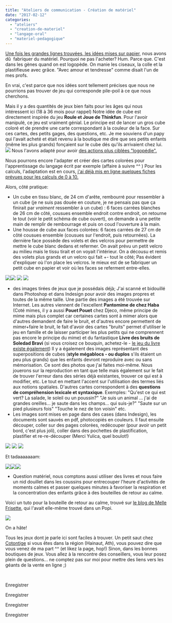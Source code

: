 ```yaml
---
title: "Ateliers de communication - Création de matériel"
date: "2017-02-12"
categories: 
  - "ateliers"
  - "creation-de-materiel"
  - "langage-oral"
  - "materiel-pedagogique"
---
```


[Une fois les grandes lignes trouvées, les idées mises sur papier,](http://sophielenaerts.be/2017/02/12/ateliers-de-communication-structure-et-mise-en-place/) nous avons dû  fabriquer du matériel. Pourquoi ne pas l'acheter? Hum. Parce que. C'est dans les gènes quand on est logopède. On manie les ciseaux, la colle et la plastifieuse avec grâce. "Avec amour et tendresse" comme disait l'un de mes profs.

En vrai, c'est parce que nos idées sont tellement précises que nous ne pourrions pas trouver de jeu qui corresponde pile-poil à ce que nous cherchons.

Mais il y a des quantités de jeux bien faits pour les âges qui nous intéressent ici (18 à 36 mois pour rappel) Notre idée de cube est directement inspirée du jeu **Roule et Joue de Thinkfun**. Pour l'avoir manipulé, ce jeu est vraiment génial. Le principe est de lancer un gros cube coloré et de prendre une carte correspondant à la couleur de la face. Sur ces cartes, des petits gages, des questions, etc. Je me souviens d'un papy qui l'avait acheté et était revenu à la boutique me dire que ses petits enfants (même les plus grands) fonçaient sur le cube dés qu'ils arrivaient chez lui. ![](/images/thinkfun-roule-joue-300x300.jpg) Nous l'avons adapté pour avoir [des actions plus ciblées "logopédie".](http://sophielenaerts.be/2017/02/12/ateliers-de-communication-structure-et-mise-en-place/)

Nous pourrons encore l'adapter et créer des cartes colorées pour l'apprentissage du langage écrit par exemple (affaire à suivre ^^ ) Pour les calculs, l'adaptation est en cours, [j'ai déjà mis en ligne quelques fiches prévues pour les calculs de 0 à 10.](http://sophielenaerts.be/2017/02/12/jeu-de-calcul-de-0-a-10/)

Alors, côté pratique:

- Un cube en tissu blanc, de 24 cm d'arête, rembourré pour ressembler à un cube (je ne suis pas douée en couture, je ne pensais pas que ça finirait par _vraiment_ ressembler à un cube) : 6 faces carrées blanches de 26 cm de côté, cousues ensemble endroit contre endroit, on retourne le tout (voir le petit schéma de cube ouvert), on demande à une petite main de remplir de rembourrage et puis on coud l'ouverture à la main.
- Une housse de cube aux faces colorées: 6 faces carrées de 27 cm de côté cousues ensemble (cousues sur l'endroit, puis retournées). La dernière face possède des volets et des velcros pour permettre de mettre le cube blanc dedans et refermer. On avait prévu un petit velcro au milieu mais le tissu tirait et on voyait l'intérieur. On a décousu et remis des volets plus grands et un velcro qui fait +- tout le côté; Pas évident d'expliquer où l'on place les velcros. le mieux est de se fabriquer un petit cube en papier et voir où les faces se referment entre-elles.

![](/images/Photo-12-02-17-10-34-46-300x300.jpg)![](/images/Photo-12-02-17-10-36-08-300x300.jpg) ![](/images/16602577_10154530803321939_29240893762736422_n-300x300.jpg) ![](/images/16708280_10154530803716939_6606577073709854117_n-300x300.jpg)

- des images tirées de jeux que je possédais déjà; J'ai scanné et bidouillé dans Photoshop et dans Indesign pour avoir des images propres et toutes de la même taille. Une partie des images a été trouvée sur Internet. Les autres viennent de l'excellent **Pantomime de chez Haba** (Coté mimes, il y a aussi **Pouet Pouet** chez Djeco, même principe de mime mais plus complet car certaines cartes sont à mimer alors que d'autres demandent de faire le bruit, et d'autres encore permettent de mimer+faire le bruit, le fait d'avoir des cartes "bruits" permet d'utiliser le jeu en famille et de laisser participer les plus petits qui ne comprennent pas encore le principe du mime) et du fantastique **Livre des bruits de Soledad Bravi** (si vous croisez ce bouquin, achetez-le - [le jeu du livre existe également](http://www.declickids.fr/les-jeux-du-livre-des-bruits-un-imagier-sonore-pas-comme-les-autres/)) Il y a également des images représentant des superpositions de cubes (**style mégablocs - ou duplos** s'ils étaient un peu plus grands) que les enfants devront reproduire avec ou sans mémorisation. Ce sont des photos que j'ai faites moi-même. Nous jouerons sur la reproduction en tant que telle mais également sur le fait de trouver l'erreur dans des séries déjà existantes, trouver ce qui est à modifier, etc. Le tout en mettant l'accent sur l'utilisation des termes liés aux notions spatiales. D'autres cartes correspondent à des **questions de compréhension lexicale et syntaxique**. Exemples: "Qu'est ce qui est vert? La salade, le soleil ou un poussin?" "Je suis un animal ... j'ai de grandes oreilles... je saute dans les champs... qui suis-je?" "Saute sur un pied plusieurs fois" "Touche le nez de ton voisin" etc.
- Les images sont mises en page dans des cases (dans Indesign), les documents sont sauvés en pdf, photocopiés en couleurs. Il faut ensuite découper, coller sur des pages colorées, redécouper (pour avoir un petit bord, c'est plus joli), coller dans des pochettes de plastification, plastifier et re-re-découper (Merci Yulica, quel boulot!)

![](/images/djeco-jeux-de-cartes-pouet-pouet--300x300.jpg) ![](/images/haba-pantomime-big-300x243.jpg) ![](/images/Le-livre-des-bruits-300x300.jpg)

Et tadaaaaaaam:

![](/images/16684253_10154530223066939_8857267425264604575_n-300x300.jpg)![](/images/Photo-12-02-17-10-32-07-e1486900442408-300x300.jpg)![](/images/Photo-12-02-17-19-12-35-300x300.jpg)

- Question matériel, nous comptons aussi utiliser des livres et nous faire un nid douillet dans les coussins pour entrecouper l'heure d'activités de moments calmes et passer quelques minutes à favoriser la respiration et la concentration des enfants grâce à des bouteilles de retour au calme.

Voici un tuto pour la bouteille de retour au calme, trouvé sur [le blog de Melle Frisette](http://mllefrisette.canalblog.com/archives/2015/11/22/32888464.html), qui l'avait elle-même trouvé dans un Popi.

![](/images/107633199.jpg)

On a hâte!

Tous les jeux dont je parle ici sont faciles à trouver. Un petit saut chez [Cotontige](https://www.facebook.com/boutique.cotontige/) si vous êtes dans la région (Hainaut, Ath), vous pouvez dire que vous venez de ma part ^^ (et likez la page, hop!) Sinon, dans les bonnes boutiques de jeux. Vous allez à la rencontre des conseillers, vous leur posez plein de questions... ne comptez pas sur moi pour mettre des liens vers les géants de la vente en ligne ;)

 

Enregistrer

Enregistrer

Enregistrer

Enregistrer
